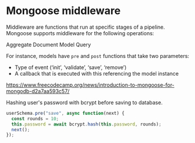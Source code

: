 # Mongoose middleware

Middleware are functions that run at specific stages of a pipeline. Mongoose supports middleware for the following operations:

Aggregate
Document
Model
Query

For instance, models have `pre` and `post` functions that take two parameters:

- Type of event (‘init’, ‘validate’, ‘save’, ‘remove’)
- A callback that is executed with this referencing the model instance

https://www.freecodecamp.org/news/introduction-to-mongoose-for-mongodb-d2a7aa593c57/

Hashing user's password with bcrypt before saving to database.

```js
userSchema.pre("save", async function(next) {
  const rounds = 10;
  this.password = await bcrypt.hash(this.password, rounds);
  next();
});
```
